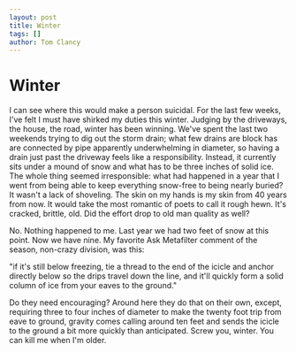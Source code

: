 ```yaml
---
layout: post
title: Winter
tags: []
author: Tom Clancy
---
```


# Winter

I can see where this would make a person suicidal. For the last few weeks, I've felt I must have shirked my duties this winter. Judging by the driveways, the house, the road, winter has been winning. We've spent the last two weekends trying to dig out the storm drain; what few drains are block has are connected by pipe apparently underwhelming in diameter, so having a drain just past the driveway feels like a responsibility. Instead, it currently sits under a mound of snow and what has to be three inches of solid ice. The whole thing seemed irresponsible: what had happened in a year that I went from being able to keep everything snow-free to being nearly buried? It wasn't a lack of shoveling. The skin on my hands is my skin from 40 years from now. It would take the most romantic of poets to call it rough hewn. It's cracked, brittle, old. Did the effort drop to old man quality as well?

No. Nothing happened to me. Last year we had two feet of snow at this point. Now we have nine. My favorite Ask Metafilter comment of the season, non-crazy division, was this:

"if it's still below freezing, tie a thread to the end of the icicle and anchor directly below so the drips travel down the line, and it'll quickly form a solid column of ice from your eaves to the ground."

Do they need encouraging? Around here they do that on their own, except, requiring three to four inches of diameter to make the twenty foot trip from eave to ground, gravity comes calling around ten feet and sends the icicle to the ground a bit more quickly than anticipated. Screw you, winter. You can kill me when I'm older.
